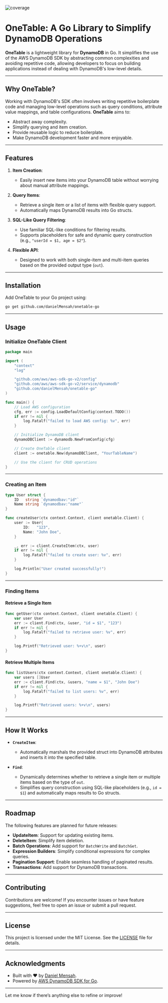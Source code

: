 ![coverage](https://raw.githubusercontent.com/danielMensah/onetable-go/badges/.badges/main/coverage.svg)
# **OneTable: A Go Library to Simplify DynamoDB Operations**

**OneTable** is a lightweight library for **DynamoDB** in Go. It simplifies the use of the AWS DynamoDB SDK by abstracting common complexities and avoiding repetitive code, allowing developers to focus on building applications instead of dealing with DynamoDB's low-level details.

---

## **Why OneTable?**

Working with DynamoDB's SDK often involves writing repetitive boilerplate code and managing low-level operations such as query conditions, attribute value mappings, and table configurations. **OneTable** aims to:
- Abstract away complexity.
- Simplify querying and item creation.
- Provide reusable logic to reduce boilerplate.
- Make DynamoDB development faster and more enjoyable.

---

## **Features**

1. **Item Creation**:
    - Easily insert new items into your DynamoDB table without worrying about manual attribute mappings.

2. **Query Items**:
    - Retrieve a single item or a list of items with flexible query support.
    - Automatically maps DynamoDB results into Go structs.

3. **SQL-Like Query Filtering**:
    - Use familiar SQL-like conditions for filtering results.
    - Supports placeholders for safe and dynamic query construction (e.g., `"userId = $1, age = $2"`).

4. **Flexible API**:
    - Designed to work with both single-item and multi-item queries based on the provided output type (`out`).

---

## **Installation**

Add OneTable to your Go project using:
```bash
go get github.com/danielMensah/onetable-go
```

---

## **Usage**

### **Initialize OneTable Client**

```go
package main

import (
	"context"
	"log"

	"github.com/aws/aws-sdk-go-v2/config"
	"github.com/aws/aws-sdk-go-v2/service/dynamodb"
	"github.com/danielMensah/onetable-go"
)

func main() {
	// Load AWS configuration
	cfg, err := config.LoadDefaultConfig(context.TODO())
	if err != nil {
		log.Fatalf("failed to load AWS config: %v", err)
	}

	// Initialize DynamoDB client
	dynamoDBClient := dynamodb.NewFromConfig(cfg)

	// Create OneTable client
	client := onetable.New(dynamoDBClient, "YourTableName")

	// Use the client for CRUD operations
}
```

---

### **Creating an Item**

```go
type User struct {
	ID   string `dynamodbav:"id"`
	Name string `dynamodbav:"name"`
}

func createUser(ctx context.Context, client onetable.Client) {
	user := User{
		ID:   "123",
		Name: "John Doe",
	}

	_, err := client.CreateItem(ctx, user)
	if err != nil {
		log.Fatalf("failed to create user: %v", err)
	}

	log.Println("User created successfully!")
}
```

---

### **Finding Items**

#### **Retrieve a Single Item**
```go
func getUser(ctx context.Context, client onetable.Client) {
	var user User
	err := client.Find(ctx, &user, "id = $1", "123")
	if err != nil {
		log.Fatalf("failed to retrieve user: %v", err)
	}

	log.Printf("Retrieved user: %+v\n", user)
}
```

#### **Retrieve Multiple Items**
```go
func listUsers(ctx context.Context, client onetable.Client) {
	var users []User
	err := client.Find(ctx, &users, "name = $1", "John Doe")
	if err != nil {
		log.Fatalf("failed to list users: %v", err)
	}

	log.Printf("Retrieved users: %+v\n", users)
}
```

---

## **How It Works**

- **`CreateItem`**:
    - Automatically marshals the provided struct into DynamoDB attributes and inserts it into the specified table.

- **`Find`**:
    - Dynamically determines whether to retrieve a single item or multiple items based on the type of `out`.
    - Simplifies query construction using SQL-like placeholders (e.g., `id = $1`) and automatically maps results to Go structs.

---

## **Roadmap**

The following features are planned for future releases:
- **UpdateItem**: Support for updating existing items.
- **DeleteItem**: Simplify item deletion.
- **Batch Operations**: Add support for `BatchWrite` and `BatchGet`.
- **Expression Builders**: Simplify conditional expressions for complex queries.
- **Pagination Support**: Enable seamless handling of paginated results.
- **Transactions**: Add support for DynamoDB transactions.

---

## **Contributing**

Contributions are welcome! If you encounter issues or have feature suggestions, feel free to open an issue or submit a pull request.

---

## **License**

This project is licensed under the MIT License. See the [LICENSE](LICENSE) file for details.

---

## **Acknowledgments**

- Built with ❤️ by [Daniel Mensah](https://github.com/danielMensah).
- Powered by [AWS DynamoDB SDK for Go](https://github.com/aws/aws-sdk-go-v2).

---

Let me know if there’s anything else to refine or improve!